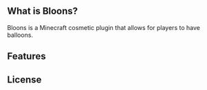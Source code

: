 ## What is Bloons?
Bloons is a Minecraft cosmetic plugin that allows for players to have balloons.

## Features

## License
